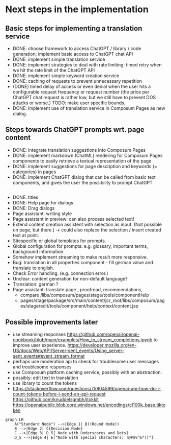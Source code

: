 # Next steps in the implementation

## Basic steps for implementing a translation service

- DONE: choose framework to access ChatGPT / library / code generation; implement basic access to ChatGPT chat API
- DONE: implement simple translation service
- DONE: implement strategies to deal with rate limiting: timed retry when we hit the rate limit of the ChatGPT API
- DONE: implement simple keyword creation service
- DONE: caching of requests to prevent unnecessary repetition
- (DONE) timed delay of access or even denial when the user hits a configurable request frequency or request number (the
  price per ChatGPT chat request is rather low, but we still have to prevent DOS attacks or worse.) TODO: make user 
  specific bounds.
- DONE: implement use of translation service in Composum Pages as new dialog.

## Steps towards ChatGPT prompts wrt. page content

- DONE: integrate translation suggestions into Composum Pages
- DONE: implement markdown (ChatML) rendering for Composum Pages components to easily retrieve a textual 
  representation of the page
- DONE: implement suggestions for page description and keywords (= categories) in pages
- DONE: implement ChatGPT dialog that can be called from basic text components, and gives the user the possibility to
  prompt ChatGPT

##
- DONE: titles
- DONE: Help page for dialogs
- DONE: Drag dialogs
- Page assistant: writing style
- Page assistant in preview: can also process selected text!
- Extend content creation assistent with selection as input. (Not possible on page, but there.) -> could also 
  replace the selection / insert created text at point.
- Sitespecific or global templates for prompts.
- Global configuration for prompts: e.g. glossary, important terms, background information.
- Somehow implement streaming to make result more responsive.
- Bug: translation in all properties component - fill german value and translate to english.
- Check Error handling. (e.g. connection error.)
- Unclear: content generation for non-default language?
- Translation: german ?
- Page assistant: translate page , proofread, recommendations, 
  - compare /libs/composum/pages/stage/tools/componentHelp 
  - pages/stage/package/src/main/content/jcr_root/libs/composum/pages/stage/edit/tools/component/help/context/content.jsp

## Possible improvements later

- use streaming responses https://github.com/openai/openai-cookbook/blob/main/examples/How_to_stream_completions.ipynb 
  to improve user experience.
  https://developer.mozilla.org/en-US/docs/Web/API/Server-sent_events/Using_server-sent_events#event_stream_format 
- perhaps use moderation api to check for troublesome user messages and troublesome responses
- use Composum platform caching service, possibly with an abstraction.
- possibly: edit text in translation
- use library to count the tokens 
- https://stackoverflow.com/questions/75804599/openai-api-how-do-i-count-tokens-before-i-send-an-api-request
  https://github.com/knuddelsgmbh/jtokkit  https://openaipublic.blob.core.windows.net/encodings/cl100k_base.tiktoken

```mermaid
graph LR
    A("Standard Node") -->|Edge 1| B((Round Node))
    B -->|Edge 2| C{Decision Node}
    C -->|Edge 3| D_5[_Node_with_Underscores_and.Dots]
    D_5 -->|Edge 4| E["Node with special characters: !@#$%^&*()"]
```
